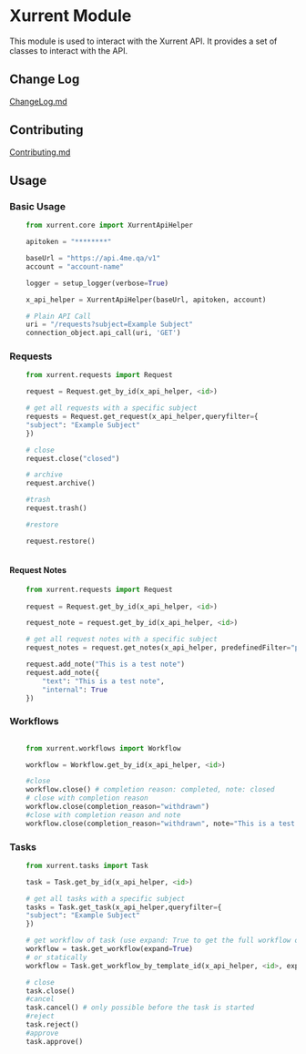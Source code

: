 # Xurrent Module

This module is used to interact with the Xurrent API. It provides a set of classes to interact with the API.

## Change Log

[ChangeLog.md](https://github.com/fasteiner/xurrent-python/blob/main/ChangeLog.md)

## Contributing

[Contributing.md](Contributing.md)

## Usage

### Basic Usage

```python
    from xurrent.core import XurrentApiHelper

    apitoken = "********"

    baseUrl = "https://api.4me.qa/v1"
    account = "account-name"

    logger = setup_logger(verbose=True)

    x_api_helper = XurrentApiHelper(baseUrl, apitoken, account)

    # Plain API Call
    uri = "/requests?subject=Example Subject"
    connection_object.api_call(uri, 'GET')

```

### Requests

```python
    from xurrent.requests import Request

    request = Request.get_by_id(x_api_helper, <id>)

    # get all requests with a specific subject
    requests = Request.get_request(x_api_helper,queryfilter={
    "subject": "Example Subject"
    })

    # close
    request.close("closed")

    # archive
    request.archive()

    #trash
    request.trash()

    #restore

    request.restore()
    

```

#### Request Notes

```python
    from xurrent.requests import Request
    
    request = Request.get_by_id(x_api_helper, <id>)

    request_note = request.get_by_id(x_api_helper, <id>)

    # get all request notes with a specific subject
    request_notes = request.get_notes(x_api_helper, predefinedFilter="public")

    request.add_note("This is a test note")
    request.add_note({
        "text": "This is a test note",
        "internal": True
    })

```

### Workflows

```python

    from xurrent.workflows import Workflow

    workflow = Workflow.get_by_id(x_api_helper, <id>)

    #close
    workflow.close() # completion reason: completed, note: closed
    # close with completion reason
    workflow.close(completion_reason="withdrawn")
    #close with completion reason and note
    workflow.close(completion_reason="withdrawn", note="This is a test note")

```

### Tasks

```python
    from xurrent.tasks import Task

    task = Task.get_by_id(x_api_helper, <id>)

    # get all tasks with a specific subject
    tasks = Task.get_task(x_api_helper,queryfilter={
    "subject": "Example Subject"
    })

    # get workflow of task (use expand: True to get the full workflow object)
    workflow = task.get_workflow(expand=True)
    # or statically
    workflow = Task.get_workflow_by_template_id(x_api_helper, <id>, expand=True)

    # close
    task.close()
    #cancel
    task.cancel() # only possible before the task is started
    #reject
    task.reject()
    #approve
    task.approve()


```

